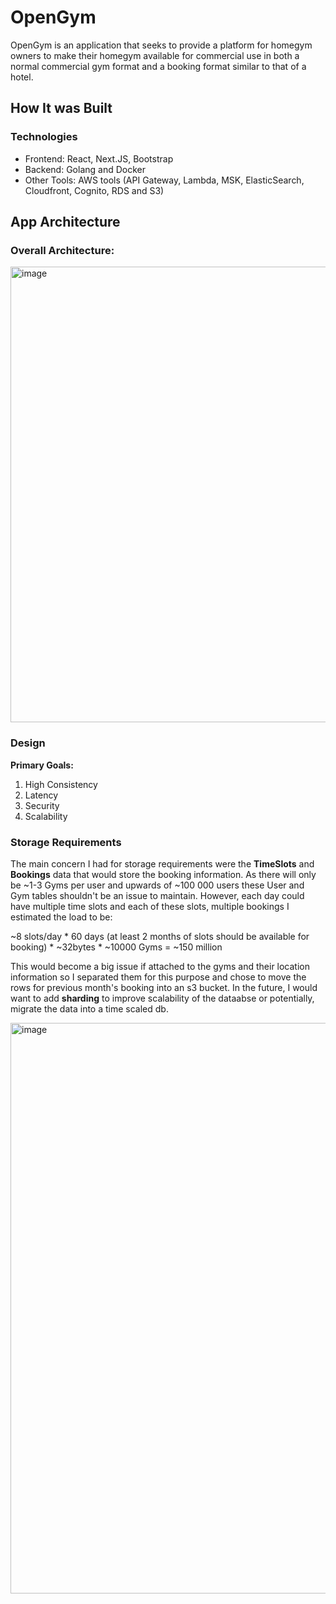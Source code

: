 # OpenGym

OpenGym is an application that seeks to provide a platform for homegym owners to make their homegym available for commercial use in both a normal commercial gym format and a booking format similar to that of a hotel.

## How It was Built
### Technologies
- Frontend: React, Next.JS, Bootstrap
- Backend: Golang and Docker
- Other Tools: AWS tools (API Gateway, Lambda, MSK, ElasticSearch, Cloudfront, Cognito, RDS and S3)

## App Architecture
### Overall Architecture: 
<img width="729" alt="image" src="https://github.com/Nick-Cho/OpenGym/assets/65980644/b802eb45-3927-46ba-972b-9ef56110c6a5">

### Design
**Primary Goals:**
1) High Consistency
2) Latency
3) Security
4) Scalability

### Storage Requirements

The main concern I had for storage requirements were the **TimeSlots** and **Bookings** data that would store the booking information. As there will only be ~1-3 Gyms per user and upwards of ~100 000 users these User and Gym tables shouldn't 
be an issue to maintain. However, each day could have multiple time slots and each of these slots, multiple bookings I estimated the load to be: <br/>

~8 slots/day * 60 days (at least 2 months of slots should be available for booking) * ~32bytes * ~10000 Gyms = ~150 million <br /> 

This would become a big issue if attached to the gyms and their location information so I separated them for this purpose and chose to move the rows for previous month's booking into an s3 bucket. In the future, I would want to add 
**sharding** to improve scalability of the dataabse or potentially, migrate the data into a time scaled db.


<img width="913" alt="image" src="https://github.com/Nick-Cho/OpenGym/assets/65980644/915a3da0-7999-4cd2-8b33-e5127cbe8634">

